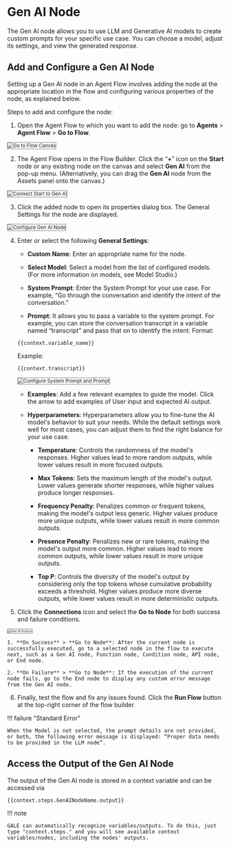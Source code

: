 # Gen AI Node

The Gen AI node allows you to use LLM and Generative AI models to create custom prompts for your specific use case. You can choose a model, adjust its settings, and view the generated response.

## Add and Configure a Gen AI Node

Setting up a Gen AI node in an Agent Flow involves adding the node at the appropriate location in the flow and configuring various properties of the node, as explained below.

Steps to add and configure the node:

1. Open the Agent Flow to which you want to add the node: go to **Agents** > **Agent Flow** > **Go to Flow**.  
<img src="../images/go-to-flow-canvas.png" alt="Go to Flow Canvas" title="Go to Flow Canvas" style="border: 1px solid gray; zoom:80%;">

2. The Agent Flow opens in the Flow Builder. Click the “**+**” icon on the **Start** node or any existing node on the canvas and select **Gen AI** from the pop-up menu. (Alternatively, you can drag the **Gen AI** node from the Assets panel onto the canvas.)  
<img src="../images/connect-start-to-gen-ai.png" alt="Connect Start to Gen AI" title="Connect Start to Gen AI" style="border: 1px solid gray; zoom:80%;">

3. Click the added node to open its properties dialog box. The General Settings for the node are displayed.  
<img src="../images/configure-gen-ai-node.png" alt="Configure Gen AI Node" title="Configure Gen AI Node" style="border: 1px solid gray; zoom:80%;">

4. Enter or select the following **General Settings**:

    * **Custom Name**: Enter an appropriate name for the node.
    
    * **Select Model**: Select a model from the list of configured models. (For more information on models, see Model Studio.)

    * **System Prompt**: Enter the System Prompt for your use case. 
    For example, “Go through the conversation and identify the intent of the conversation.”

    * **Prompt**: It allows you to pass a variable to the system prompt. For example, you can store the conversation transcript in a variable named “transcript” and pass that on to identify the intent. 
    Format: 
    
    ~~~
    {{context.variable_name}}
    ~~~

    Example:
    
    ~~~
    {{context.transcript}}
    ~~~
    <img src="../images/gen-ai-detect-intent-node.png" alt="Configure System Prompt and Prompt" title="Configure System Prompt and Prompt" style="border: 1px solid gray; zoom:80%;">

    * **Examples**: Add a few relevant examples to guide the model. Click the arrow to add examples of User input and expected AI output. 

    * **Hyperparameters**: Hyperparameters allow you to fine-tune the AI model's behavior to suit your needs. While the default settings work well for most cases, you can adjust them to find the right balance for your use case.

        * **Temperature**: Controls the randomness of the model's responses. Higher values lead to more random outputs, while lower values result in more focused outputs.

        * **Max Tokens**: Sets the maximum length of the model's output. Lower values generate shorter responses, while higher values produce longer responses.

        * **Frequency Penalty**: Penalizes common or frequent tokens, making the model's output less generic. Higher values produce more unique outputs, while lower values result in more common outputs.

        * **Presence Penalty**: Penalizes new or rare tokens, making the model's output more common. Higher values lead to more common outputs, while lower values result in more unique outputs.

        * **Top P**: Controls the diversity of the model's output by considering only the top tokens whose cumulative probability exceeds a threshold. Higher values produce more diverse outputs, while lower values result in more deterministic outputs.

5. Click the **Connections** icon and select the **Go to Node** for both success and failure conditions.  
<img src="../images/gen-ai-actions.png" alt="Gen AI Actions" title="Gen AI Actions" style="border: 1px solid gray; zoom:50%;">

    1. **On Success** > **Go to Node**: After the current node is successfully executed, go to a selected node in the flow to execute next, such as a Gen AI node, Function node, Condition node, API node, or End node.

    2. **On Failure** > **Go to Node**: If the execution of the current node fails, go to the End node to display any custom error message from the Gen AI node.

6. Finally, test the flow and fix any issues found. Click the **Run Flow** button at the top-right corner of the flow builder.

!!! failure "Standard Error"

    When the Model is not selected, the prompt details are not provided, or both, the following error message is displayed: “Proper data needs to be provided in the LLM node”.


## Access the Output of the Gen AI Node

The output of the Gen AI node is stored in a context variable and can be accessed via 
~~~
{{context.steps.GenAINodeName.output}}
~~~

!!! note 
    
    GALE can automatically recognize variables/outputs. To do this, just type "context.steps." and you will see available context variables/nodes, including the nodes' outputs.


